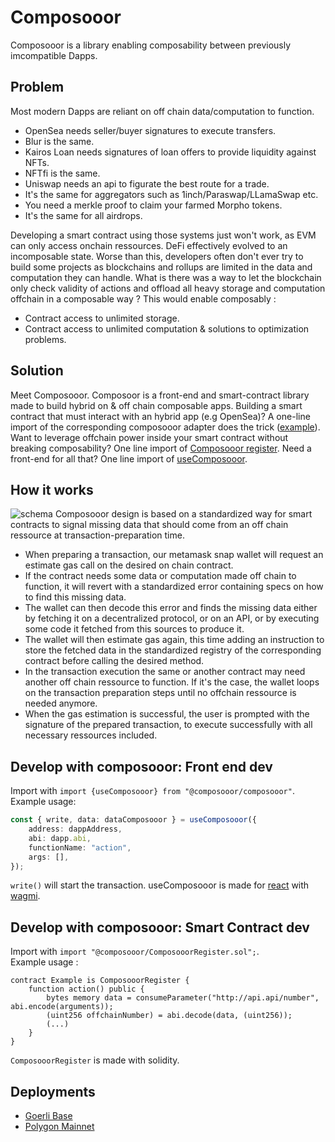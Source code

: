 # Composooor

Composooor is a library enabling composability between previously imcompatible Dapps.

## Problem

Most modern Dapps are reliant on off chain data/computation to function.

- OpenSea needs seller/buyer signatures to execute transfers.
- Blur is the same.
- Kairos Loan needs signatures of loan offers to provide liquidity against NFTs.
- NFTfi is the same.
- Uniswap needs an api to figurate the best route for a trade.
- It's the same for aggregators such as 1inch/Paraswap/LLamaSwap etc.
- You need a merkle proof to claim your farmed Morpho tokens.
- It's the same for all airdrops.

Developing a smart contract using those systems just won't work, as EVM can only access onchain ressources.
DeFi effectively evolved to an incomposable state. Worse than this, developers often don't ever try to
build some projects as blockchains and rollups are limited in the data and computation they can handle.
What is there was a way to let the blockchain only check validity of actions and offload all heavy storage
and computation offchain in a composable way ? This would enable composably :

- Contract access to unlimited storage.
- Contract access to unlimited computation & solutions to optimization problems.

## Solution

Meet Composooor.
Composoor is a front-end and smart-contract library made to build hybrid on & off chain composable apps.
Building a smart contract that must interact with an hybrid app (e.g OpenSea)? A one-line import of the
corresponding composooor adapter does the trick ([example](../../example/contract/contracts/MarketPlaceComposooored.sol)). Want to leverage offchain power inside your smart contract
without breaking composability? One line import of [Composooor register](./src/sol/ComposooorRegister.sol).
Need a front-end for all that? One line import of [useComposooor](./src/ts/composooor.ts).

## How it works

![schema](composooor-schema.png)
Composooor design is based on a standardized way for smart contracts to signal missing data that should
come from an off chain ressource at transaction-preparation time.

- When preparing a transaction, our metamask snap wallet will request an estimate gas call on the desired on chain contract.
- If the contract needs some data or computation made off chain to function, it will revert with a standardized error containing specs on how to find this missing data.
- The wallet can then decode this error and finds the missing data either by fetching it on a decentralized
protocol, or on an API, or by executing some code it fetched from this sources to produce it.
- The wallet will then estimate gas again, this time adding an instruction to store the fetched data
in the standardized registry of the corresponding contract before calling the desired method.
- In the transaction execution the same or another contract may need another off chain ressource to function.
If it's the case, the wallet loops on the transaction preparation steps until no offchain ressource is needed
anymore.
- When the gas estimation is successful, the user is prompted with the signature of the prepared transaction,
to execute successfully with all necessary ressources included.

## Develop with composooor: Front end dev

Import with `import {useComposooor} from "@composooor/composooor"`.  
Example usage:

```typescript
const { write, data: dataComposooor } = useComposooor({
    address: dappAddress,
    abi: dapp.abi,
    functionName: "action",
    args: [],
});
```

`write()` will start the transaction.
useComposooor is made for [react](https://reactjs.org/) with [wagmi](https://wagmi.sh/).

## Develop with composooor: Smart Contract dev

Import with `import "@composooor/ComposooorRegister.sol";`.  
Example usage :

```solidity
contract Example is ComposooorRegister {
    function action() public {
        bytes memory data = consumeParameter("http://api.api/number", abi.encode(arguments));
        (uint256 offchainNumber) = abi.decode(data, (uint256));
        (...)
    }
}
```

`ComposooorRegister` is made with solidity.

## Deployments

- [Goerli Base](https://goerli.basescan.org/address/0x43b949724b56fd72F0Ad55d65685b7bD2F05800D#code)
- [Polygon Mainnet](https://polygonscan.com/address/0x7165305088dfc6961937fc9bf16600373a01c5ea#code)
